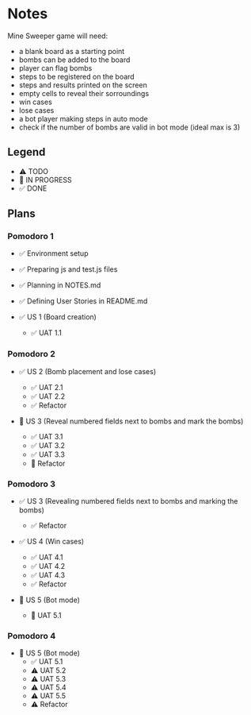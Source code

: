 # Notes

Mine Sweeper game will need:

- a blank board as a starting point
- bombs can be added to the board
- player can flag bombs
- steps to be registered on the board
- steps and results printed on the screen
- empty cells to reveal their sorroundings
- win cases
- lose cases
- a bot player making steps in auto mode
- check if the number of bombs are valid in bot mode (ideal max is 3)

## Legend

- ⚠ TODO
- 🚧 IN PROGRESS
- ✅ DONE

## Plans

### Pomodoro 1

- ✅ Environment setup
- ✅ Preparing js and test.js files
- ✅ Planning in NOTES.md
- ✅ Defining User Stories in README.md

- ✅ US 1 (Board creation)
  - ✅ UAT 1.1

### Pomodoro 2

- ✅ US 2 (Bomb placement and lose cases)

  - ✅ UAT 2.1
  - ✅ UAT 2.2
  - ✅ Refactor

- 🚧 US 3 (Reveal numbered fields next to bombs and mark the bombs)
  - ✅ UAT 3.1
  - ✅ UAT 3.2
  - ✅ UAT 3.3
  - 🚧 Refactor

### Pomodoro 3

- ✅ US 3 (Revealing numbered fields next to bombs and marking the bombs)

  - ✅ Refactor

- ✅ US 4 (Win cases)

  - ✅ UAT 4.1
  - ✅ UAT 4.2
  - ✅ UAT 4.3
  - ✅ Refactor

- 🚧 US 5 (Bot mode)
  - 🚧 UAT 5.1

### Pomodoro 4

- 🚧 US 5 (Bot mode)
  - ✅ UAT 5.1
  - ⚠ UAT 5.2
  - ⚠ UAT 5.3
  - ⚠ UAT 5.4
  - ⚠ UAT 5.5
  - ⚠ Refactor
